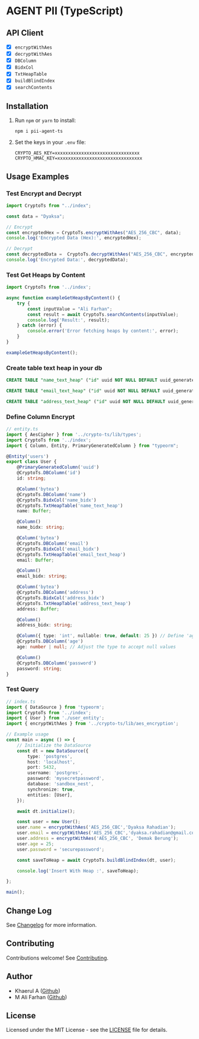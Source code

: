 # AGENT PII (TypeScript)

## API Client
- [x] `encryptWithAes`
- [x] `decryptWithAes`
- [x] `DBColumn`
- [x] `BidxCol`
- [x] `TxtHeapTable`
- [x] `buildBlindIndex`
- [x] `searchContents`

## Installation

1. Run `npm` or `yarn` to install:
    ```
    npm i pii-agent-ts
    ```

2. Set the keys in your `.env` file:
    ```
    CRYPTO_AES_KEY=xxxxxxxxxxxxxxxxxxxxxxxxxxxxxxxx
    CRYPTO_HMAC_KEY=xxxxxxxxxxxxxxxxxxxxxxxxxxxxxxxx
    ```

## Usage Examples

### Test Encrypt and Decrypt

```typescript
import CryptoTs from "../index";

const data = "Dyaksa";

// Encrypt
const encryptedHex = CryptoTs.encryptWithAes("AES_256_CBC", data);
console.log('Encrypted Data (Hex):', encryptedHex);

// Decrypt
const decryptedData =  CryptoTs.decryptWithAes("AES_256_CBC", encryptedHex.Value);
console.log('Encrypted Data:', decryptedData);

```

### Test Get Heaps by Content

```typescript
import CryptoTs from '../index';

async function exampleGetHeapsByContent() {
    try {
        const inputValue = "Ali Farhan";
        const result = await CryptoTs.searchContents(inputValue);
        console.log('Result:', result);
    } catch (error) {
        console.error('Error fetching heaps by content:', error);
    }
}

exampleGetHeapsByContent();
```

### Create table text heap in your db
```sql
CREATE TABLE "name_text_heap" ("id" uuid NOT NULL DEFAULT uuid_generate_v4(), "content" character varying NOT NULL, "hash" character varying NOT NULL, CONSTRAINT "PK_71ee3e36c8f22eed301f56ada02" PRIMARY KEY ("id"))

CREATE TABLE "email_text_heap" ("id" uuid NOT NULL DEFAULT uuid_generate_v4(), "content" character varying NOT NULL, "hash" character varying NOT NULL, CONSTRAINT "PK_403649abdb24b9c7598045628ca" PRIMARY KEY ("id"))

CREATE TABLE "address_text_heap" ("id" uuid NOT NULL DEFAULT uuid_generate_v4(), "content" character varying NOT NULL, "hash" character varying NOT NULL, CONSTRAINT "PK_228f0436c1bed1112c77a6fcabd" PRIMARY KEY ("id"))
```

### Define Column Encrypt

```typescript
// entity.ts
import { AesCipher } from '../crypto-ts/lib/types';
import CryptoTs from '../index';
import { Column, Entity, PrimaryGeneratedColumn } from "typeorm";

@Entity('users')
export class User {
    @PrimaryGeneratedColumn('uuid')
    @CryptoTs.DBColumn('id')
    id: string;

    @Column('bytea')
    @CryptoTs.DBColumn('name')
    @CryptoTs.BidxCol('name_bidx')
    @CryptoTs.TxtHeapTable('name_text_heap')
    name: Buffer;

    @Column()
    name_bidx: string;

    @Column('bytea')
    @CryptoTs.DBColumn('email')
    @CryptoTs.BidxCol('email_bidx')
    @CryptoTs.TxtHeapTable('email_text_heap')
    email: Buffer;

    @Column()
    email_bidx: string;

    @Column('bytea')
    @CryptoTs.DBColumn('address')
    @CryptoTs.BidxCol('address_bidx')
    @CryptoTs.TxtHeapTable('address_text_heap')
    address: Buffer;

    @Column()
    address_bidx: string;

    @Column({ type: 'int', nullable: true, default: 25 }) // Define 'age' column as nullable
    @CryptoTs.DBColumn('age')
    age: number | null; // Adjust the type to accept null values

    @Column()
    @CryptoTs.DBColumn('password')
    password: string;
}
```

### Test Query

```typescript
// index.ts
import { DataSource } from 'typeorm';
import CryptoTs from '../index';
import { User } from './user_entity';
import { encryptWithAes } from '../crypto-ts/lib/aes_encryption';

// Example usage
const main = async () => {
	// Initialize the DataSource
	const dt = new DataSource({
		type: 'postgres',
		host: 'localhost',
		port: 5432,
		username: 'postgres',
		password: 'mysecretpassword',
		database: 'sandbox_nest',
		synchronize: true,
		entities: [User],
	});

	await dt.initialize();

	const user = new User();
    user.name = encryptWithAes('AES_256_CBC','Dyaksa Rahadian');
    user.email = encryptWithAes('AES_256_CBC','dyaksa.rahadian@gmail.com');
    user.address = encryptWithAes('AES_256_CBC', 'Demak Berung');
    user.age = 25;
    user.password = 'securepassword';

    const saveToHeap = await CryptoTs.buildBlindIndex(dt, user);

	console.log('Insert With Heap :', saveToHeap);

};

main();
```

## Change Log

See [Changelog](CHANGELOG.md) for more information.

## Contributing

Contributions welcome! See [Contributing](CONTRIBUTING.md).

## Author

- Khaerul A ([Github](https://github.com/kadzany))
- M Ali Farhan ([Github](https://github.com/Alfahan))

## License

Licensed under the MIT License - see the [LICENSE](LICENSE) file for details.
